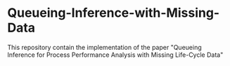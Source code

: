 # Queueing-Inference-with-Missing-Data
This repository contain the implementation of the paper "Queueing Inference for Process Performance Analysis with Missing Life-Cycle Data"
